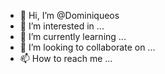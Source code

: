 - 👋 Hi, I’m @Dominiqueos
- 👀 I’m interested in ...
- 🌱 I’m currently learning ...
- 💞️ I’m looking to collaborate on ...
- 📫 How to reach me ...

<!---
Dominiqueos/Dominiqueos is a ✨ special ✨ repository because its `README.md` (this file) appears on your GitHub profile.
You can click the Preview link to take a look at your changes.
--->
